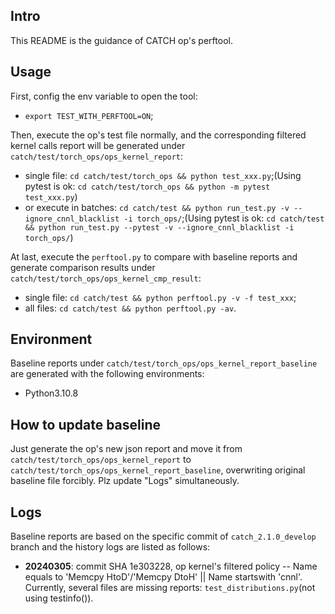 ## Intro

This README is the guidance of CATCH op's perftool.

## Usage

First, config the env variable to open the tool:
- `export TEST_WITH_PERFTOOL=ON`;

Then, execute the op's test file normally, and the corresponding filtered kernel calls report will be generated under `catch/test/torch_ops/ops_kernel_report`:
- single file: `cd catch/test/torch_ops && python test_xxx.py`;(Using pytest is ok: `cd catch/test/torch_ops && python -m pytest test_xxx.py`)
- or execute in batches: `cd catch/test && python run_test.py -v --ignore_cnnl_blacklist -i torch_ops/`;(Using pytest is ok: `cd catch/test && python run_test.py --pytest -v --ignore_cnnl_blacklist -i torch_ops/`)

At last, execute the `perftool.py` to compare with baseline reports and generate comparison results under `catch/test/torch_ops/ops_kernel_cmp_result`:
- single file: `cd catch/test && python perftool.py -v -f test_xxx`;
- all files: `cd catch/test && python perftool.py -av`.

## Environment

Baseline reports under `catch/test/torch_ops/ops_kernel_report_baseline` are generated with the following environments:
- Python3.10.8

## How to update baseline

Just generate the op's new json report and move it from `catch/test/torch_ops/ops_kernel_report` to `catch/test/torch_ops/ops_kernel_report_baseline`, overwriting original baseline file forcibly. Plz update "Logs" simultaneously.

## Logs

Baseline reports are based on the specific commit of `catch_2.1.0_develop` branch and the history logs are listed as follows:
- **20240305**: commit SHA 1e303228, op kernel's filtered policy -- Name equals to 'Memcpy HtoD'/'Memcpy DtoH' || Name startswith 'cnnl'. Currently, several files are missing reports: `test_distributions.py`(not using testinfo()).


